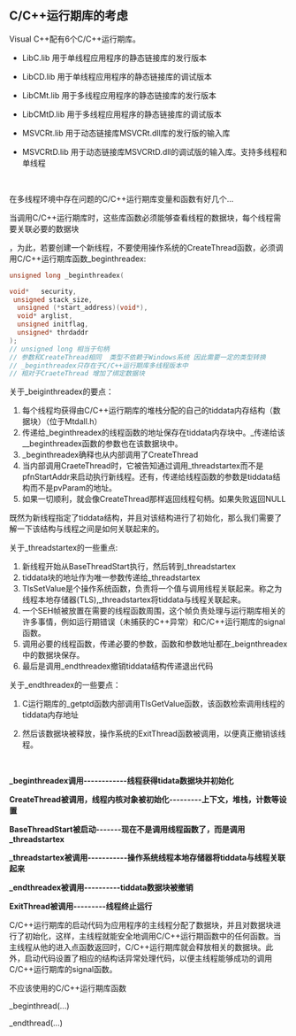 ## C/C++运行期库的考虑

Visual C++配有6个C/C++运行期库。

- LibC.lib		用于单线程应用程序的静态链接库的发行版本

- LibCD.lib        用于单线程应用程序的静态链接库的调试版本

- LibCMt.lib      用于多线程应用程序的静态链接库的发行版本

- LibCMtD.lib   用于多线程应用程序的静态链接库的调试版本

- MSVCRt.lib    用于动态链接库MSVCRt.dll库的发行版的输入库

- MSVCRtD.lib 用于动态链接库MSVCRtD.dll的调试版的输入库。支持多线程和单线程

  ​

在多线程环境中存在问题的C/C++运行期库变量和函数有好几个...

当调用C/C++运行期库时，这些库函数必须能够查看线程的数据块，每个线程需要关联必要的数据块

，为此，若要创建一个新线程，不要使用操作系统的CreateThread函数，必须调用C/C++运行期库函数_beginthreadex:

```c++
unsigned long _beginthreadex(

void*	security,
 unsigned stack_size,
  unsigned (*start_address)(void*),
  void*	arglist,
  unsigned initflag,
  unsigned*	thrdaddr
);
// unsigned long 相当于句柄
// 参数和CreateThread相同  类型不依赖于Windows系统 因此需要一定的类型转换
// _beginthreadex只存在于C/C++运行期库多线程版本中
// 相对于CraeteThread 增加了绑定数据块
```

关于_beiginthreadex的要点：

1. 每个线程均获得由C/C++运行期库的堆栈分配的自己的tiddata内存结构（数据块）（位于Mtdall.h）
2. 传递给_beginthreadex的线程函数的地址保存在tiddata内存块中。_传递给该__beginthreadex函数的参数也在该数据块中。
3. _beginthreadex确释也从内部调用了CreateThread
4. 当内部调用CraeteThread时，它被告知通过调用_threadstartex而不是pfnStartAddr来启动执行新线程。还有，传递给线程函数的参数是tiddata结构而不是pvParam的地址。
5. 如果一切顺利，就会像CreateThread那样返回线程句柄。如果失败返回NULL


既然为新线程指定了tiddata结构，并且对该结构进行了初始化，那么我们需要了解一下该结构与线程之间是如何关联起来的。

关于_threadstartex的一些重点:

1. 新线程开始从BaseThreadStart执行，然后转到_threadstartex
2. tiddata块的地址作为唯一参数传递给_threadstartex
3. TlsSetValue是个操作系统函数，负责将一个值与调用线程关联起来。称之为线程本地存储器(TLS),_threadstartex将tiddata与线程关联起来。
4. 一个SEH帧被放置在需要的线程函数周围，这个帧负责处理与运行期库相关的许多事情，例如运行期错误（未捕获的C++异常）和C/C++运行期库的signal函数。
5. 调用必要的线程函数，传递必要的参数，函数和参数地址都在_beignthreadex中的数据块保存。
6. 最后是调用_endthreadex撤销tiddata结构传递退出代码



关于_endthreadex的一些要点：

1. C运行期库的_getptd函数内部调用TlsGetValue函数，该函数检索调用线程的tiddata内存地址

2. 然后该数据块被释放，操作系统的ExitThread函数被调用，以便真正撤销该线程。

   ​

**_beginthreadex调用------------线程获得tidata数据块并初始化**

**CreateThread被调用，线程内核对象被初始化---------上下文，堆栈，计数等设置**

**BaseThreadStart被启动-------现在不是调用线程函数了，而是调用_threadstartex**

**_threadstartex被调用-----------操作系统线程本地存储器将tiddata与线程关联起来**

**_endthreadex被调用----------tiddata数据块被撤销**

**ExitThread被调用---------线程终止运行**





C/C++运行期库的启动代码为应用程序的主线程分配了数据块，并且对数据块进行了初始化，这样，主线程就能安全地调用C/C++运行期函数中的任何函数。当主线程从他的进入点函数返回时，C/C++运行期库就会释放相关的数据块。此外，启动代码设置了相应的结构话异常处理代码，以便主线程能够成功的调用C/C++运行期库的signal函数。



不应该使用的C/C++运行期库函数

_beginthread(...)

_endthread(...)